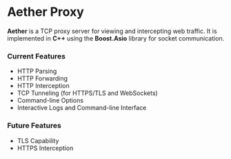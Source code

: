 # Aether Proxy
**Aether** is a TCP proxy server for viewing and intercepting web traffic. It is implemented in **C++** using the **Boost.Asio** library for socket communication.

### Current Features
- HTTP Parsing
- HTTP Forwarding
- HTTP Interception
- TCP Tunneling (for HTTPS/TLS and WebSockets)
- Command-line Options
- Interactive Logs and Command-line Interface

### Future Features
- TLS Capability
- HTTPS Interception
